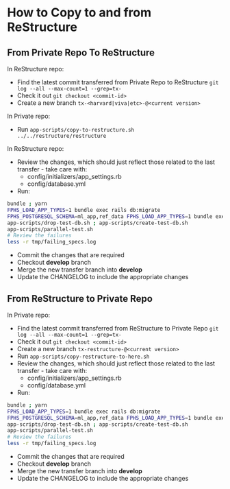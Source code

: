 # How to Copy to and from ReStructure

## From Private Repo To ReStructure

In ReStructure repo:

- Find the latest commit transferred from Private Repo to ReStructure `git log --all --max-count=1 --grep=tx-`
- Check it out `git checkout <commit-id>`
- Create a new branch `tx-<harvard|viva|etc>-@<current version>`

In Private repo:

- Run `app-scripts/copy-to-restructure.sh ../../restructure/restructure`

In ReStructure repo:

- Review the changes, which should just reflect those related to the last transfer - take care with:
  - config/initializers/app_settings.rb
  - config/database.yml
- Run:

```sh
bundle ; yarn
FPHS_LOAD_APP_TYPES=1 bundle exec rails db:migrate
FPHS_POSTGRESQL_SCHEMA=ml_app,ref_data FPHS_LOAD_APP_TYPES=1 bundle exec rake db:structure:dump
app-scripts/drop-test-db.sh ; app-scripts/create-test-db.sh
app-scripts/parallel-test.sh
# Review the failures
less -r tmp/failing_specs.log
```

- Commit the changes that are required
- Checkout **develop** branch
- Merge the new transfer branch into **develop**
- Update the CHANGELOG to include the appropriate changes

## From ReStructure to Private Repo

In Private repo:

- Find the latest commit transferred from ReStructure to Private Repo `git log --all --max-count=1 --grep=tx-`
- Check it out `git checkout <commit-id>`
- Create a new branch `tx-restructure-@<current version>`
- Run `app-scripts/copy-restructure-to-here.sh`
- Review the changes, which should just reflect those related to the last transfer - take care with:
  - config/initializers/app_settings.rb
  - config/database.yml
- Run:

```sh
bundle ; yarn
FPHS_LOAD_APP_TYPES=1 bundle exec rails db:migrate
FPHS_POSTGRESQL_SCHEMA=ml_app,ref_data FPHS_LOAD_APP_TYPES=1 bundle exec rake db:structure:dump
app-scripts/drop-test-db.sh ; app-scripts/create-test-db.sh
app-scripts/parallel-test.sh
# Review the failures
less -r tmp/failing_specs.log
```

- Commit the changes that are required
- Checkout **develop** branch
- Merge the new transfer branch into **develop**
- Update the CHANGELOG to include the appropriate changes

